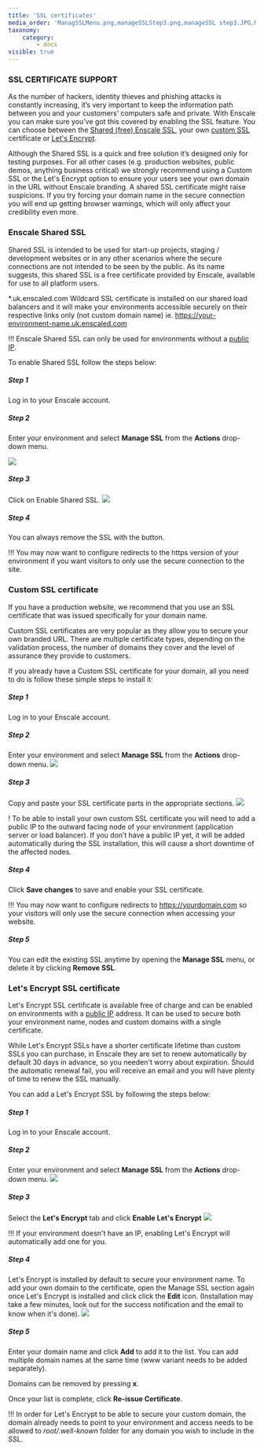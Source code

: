 ```yaml
---
title: 'SSL certificates'
media_order: 'ManagSSLMenu.png,manageSSLStep3.png,manageSSL step3.JPG,ManageSSL-dd.jpg,EnableLetsEncrypt.JPG,EditLE.png'
taxonomy:
    category:
        - docs
visible: true
---
```


### SSL CERTIFICATE SUPPORT

As the number of hackers, identity thieves and phishing attacks is constantly increasing, it’s very important to keep the information path between you and your customers’ computers safe and private. With Enscale you can make sure you’ve got this covered by enabling the SSL feature. You can choose between the [Shared (free) Enscale SSL](/environments/features/ssl-certificates#enscale-shared-ssl), your own [custom SSL](/environments/features/ssl-certificates#custom-ssl-certificate) certificate or [Let's Encrypt](/environments/features/ssl-certificates#lets-encrypt-ssl-certificate).

Although the Shared SSL is a quick and free solution it’s designed only for testing purposes. For all other cases (e.g. production websites, public demos, anything business critical) we strongly recommend using a Custom SSL or the Let's Encrypt option to ensure your users see your own domain in the URL without Enscale branding. A shared SSL certificate might raise suspicions. If you try forcing your domain name in the secure connection you will end up getting browser warnings, which will only affect your credibility even more.

### Enscale Shared SSL

Shared SSL is intended to be used for start-up projects, staging / development websites or in any other scenarios where the secure connections are not intended to be seen by the public. As its name suggests, this shared SSL is a free certificate provided by Enscale, available for use to all platform users.

\*.uk.enscaled.com Wildcard SSL certificate is installed on our shared load balancers and it will make your environments accessible securely on their respective links only (not custom domain name) ie. https://your-environment-name.uk.enscaled.com

!!! Enscale Shared SSL can only be used for environments without a [public IP](/../environments/features/ip-addresses#steps-to-enable-a-public-ip-address).

To enable Shared SSL follow the steps below:

##### Step 1

Log in to your Enscale account.

##### Step 2

Enter your environment and select **Manage SSL** from the **Actions** drop-down menu.

![](ManageSSL-dd.jpg)

##### Step 3

Click on Enable Shared SSL.
![](manageSSLStep3.png)

##### Step 4

You can always remove the SSL with the button.

!!! You may now want to configure redirects to the https version of your environment if you want visitors to only use the secure connection to the site.

### Custom SSL certificate

If you have a production website, we recommend that you use an SSL certificate that was issued specifically for your domain name.

Custom SSL certificates are very popular as they allow you to secure your own branded URL. There are multiple certificate types, depending on the validation process, the number of domains they cover and the level of assurance they provide to customers.

If you already have a Custom SSL certificate for your domain, all you need to do is follow these simple steps to install it:

##### Step 1

Log in to your Enscale account.

##### Step 2

Enter your environment and select **Manage SSL** from the **Actions** drop-down menu.
![](ManageSSL-dd.jpg)

##### Step 3

Copy and paste your SSL certificate parts in the appropriate sections.
![](manageSSL%20step3.JPG)

! To be able to install your own custom SSL certificate you will need to add a public IP to the outward facing node of your environment (application server or load balancer). If you don’t have a public IP yet, it will be added automatically during the SSL installation, this will cause a short downtime of the affected nodes.


##### Step 4

Click **Save changes** to save and enable your SSL certificate.

!!! You may now want to configure redirects to https://yourdomain.com so your visitors will only use the secure connection when accessing your website.

##### Step 5

You can edit the existing SSL anytime by opening the **Manage SSL** menu, or delete it by clicking **Remove SSL**.

### Let's Encrypt SSL certificate

Let's Encrypt SSL certificate is available free of charge and can be enabled on environments with a [public IP](/environments/features/ip-addresses#using-a-public-ip-address) address. It can be used to secure both your environment name, nodes and custom domains with a single certificate.

While Let's Encrypt SSLs have a shorter certificate lifetime than custom SSLs you can purchase, in Enscale they are set to renew automatically by default 30 days in advance, so you needen't worry about expiration. Should the automatic renewal fail, you will receive an email and you will have plenty of time to renew the SSL manually.

You can add a Let's Encrypt SSL by following the steps below:

##### Step 1

Log in to your Enscale account.

##### Step 2

Enter your environment and select **Manage SSL** from the **Actions** drop-down menu.
![](ManageSSL-dd.jpg)

##### Step 3

Select the **Let's Encrypt** tab and click **Enable Let's Encrypt**
![](EnableLetsEncrypt.JPG)

!!! If your environment doesn't have an IP, enabling Let's Encrypt will automatically add one for you. 

##### Step 4

Let's Encrypt is installed by default to secure your environment name. To add your own domain to the certificate, open the Manage SSL section again once Let's Encrypt is installed and click click the **Edit** icon. (Installation may take a few minutes, look out for the success notification and the email to know when it's done).
![](EditLE.png)

##### Step 5

Enter your domain name and click **Add** to add it to the list. You can add multiple domain names at the same time (www variant needs to be added separately). 

Domains can be removed by pressing **x**. 

Once your list is complete, click **Re-issue Certificate**.

!!! In order for Let's Encrypt to be able to secure your custom domain, the domain already needs to point to your environment and access needs to be allowed to _root/.well-known_ folder for any domain you wish to include in the SSL.
